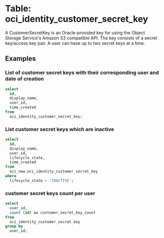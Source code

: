 # Table: oci_identity_customer_secret_key

A CustomerSecretKey is an Oracle-provided key for using the Object Storage Service's Amazon S3 compatible API. The key consists of a secret key/access key pair. A user can have up to two secret keys at a time.

## Examples

### List of customer secret keys with their corresponding user and date of creation

```sql
select
  id,
  display_name,
  user_id,
  time_created
from
  oci_identity_customer_secret_key;
```


### List customer secret keys which are inactive

```sql
select
  id,
  display_name,
  user_id,
  lifecycle_state,
  time_created
from
  oci_new.oci_identity_customer_secret_key
where
  lifecycle_state = 'INACTIVE';
```


### customer secret keys count per user

```sql
select
  user_id,
  count (id) as customer_secret_key_count
from
  oci_identity_customer_secret_key
group by
  user_id;
```